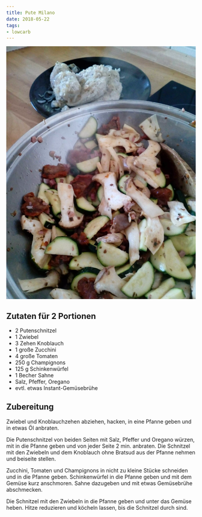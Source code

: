 ```yaml
---
title: Pute Milano
date: 2018-05-22
tags:
- lowcarb
---
```


![](/img/pute-milano.webp)

## Zutaten für 2 Portionen
- 2 Putenschnitzel
- 1 Zwiebel
- 3 Zehen Knoblauch
- 1 große Zucchini
- 4 große Tomaten
- 250 g Champignons
- 125 g Schinkenwürfel
- 1 Becher Sahne
- Salz, Pfeffer, Oregano
- evtl. etwas Instant-Gemüsebrühe

## Zubereitung
 Zwiebel und Knoblauchzehen abziehen, hacken, in eine Pfanne geben und in etwas Öl anbraten.

Die Putenschnitzel von beiden Seiten mit Salz, Pfeffer und Oregano würzen, mit in die Pfanne geben und von jeder Seite 2 min. anbraten. Die Schnitzel mit den Zwiebeln und dem Knoblauch ohne Bratsud aus der Pfanne nehmen und beiseite stellen.

Zucchini, Tomaten und Champignons in nicht zu kleine Stücke schneiden und in die Pfanne geben. Schinkenwürfel in die Pfanne geben und mit dem Gemüse kurz anschmoren. Sahne dazugeben und mit etwas Gemüsebrühe abschmecken.

Die Schnitzel mit den Zwiebeln in die Pfanne geben und unter das Gemüse heben. Hitze reduzieren und köcheln lassen, bis die Schnitzel durch sind.
